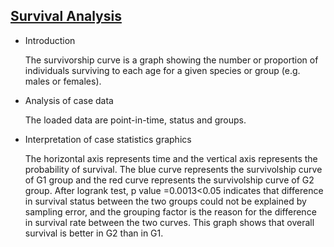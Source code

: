 ## [Survival Analysis](/basic/survival)

- Introduction

  The survivorship curve is a graph showing the number or proportion of individuals surviving to each age for a given
  species or group (e.g. males or females).

- Analysis of case data

  The loaded data are point-in-time, status and groups.

- Interpretation of case statistics graphics

  The horizontal axis represents time and the vertical axis represents the probability of survival. The blue curve
  represents the survivolship curve of G1 group and the red curve represents the survivolship curve of G2 group. After
  logrank test, p value =0.0013<0.05 indicates that difference in survival status between the two groups could not be
  explained by sampling error, and the grouping factor is the reason for the difference in survival rate between the two
  curves. This graph shows that overall survival is better in G2 than in G1.

